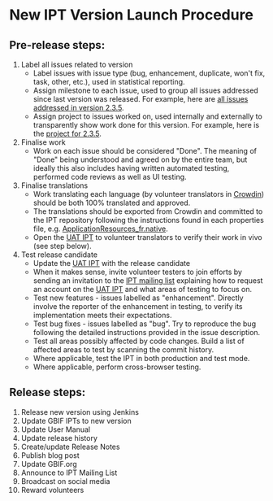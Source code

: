 # New IPT Version Launch Procedure

## Pre-release steps:

1. Label all issues related to version
    * Label issues with issue type (bug, enhancement, duplicate, won't fix, task, other, etc.), used in statistical reporting.
    * Assign milestone to each issue, used to group all issues addressed since last version was released. For example, here are [all issues addressed in version 2.3.5](https://github.com/gbif/ipt/issues?q=is%3Aissue+milestone%3A2.3.5+is%3Aclosed).
    * Assign project to issues worked on, used internally and externally to transparently show work done for this version. For example, here is the [project for 2.3.5](https://github.com/gbif/ipt/projects/4).
2. Finalise work
    * Work on each issue should be considered "Done". The meaning of "Done" being understood and agreed on by the entire team, but ideally this also includes having written automated testing, performed code reviews as well as UI testing.
3. Finalise translations 
    * Work translating each language (by volunteer translators in [Crowdin](https://crowdin.com/project/gbif-ipt)) should be both 100% translated and approved. 
    * The translations should be exported from Crowdin and committed to the IPT repository following the instructions found in each properties file, e.g. [ApplicationResources_fr.native](https://github.com/gbif/ipt/blob/master/src/main/resources/ApplicationResources_fr.native).
    * Open the [UAT IPT](https://ipt.gbif-uat.org/) to volunteer translators to verify their work in vivo (see step below). 
4. Test release candidate
    * Update the [UAT IPT](https://ipt.gbif-uat.org/) with the release candidate
    * When it makes sense, invite volunteer testers to join efforts by sending an invitation to the [IPT mailing list](https://lists.gbif.org/mailman/listinfo/ipt) explaining how to request an account on the [UAT IPT](https://ipt.gbif-uat.org/) and what areas of testing to focus on.    
    * Test new features - issues labelled as "enhancement". Directly involve the reporter of the enhancement in testing, to verify its implementation meets their expectations. 
    * Test bug fixes - issues labelled as "bug". Try to reproduce the bug following the detailed instructions provided in the issue description. 
    * Test all areas possibly affected by code changes. Build a list of affected areas to test by scanning the commit history.
    * Where applicable, test the IPT in both production and test mode. 
    * Where applicable, perform cross-browser testing.

## Release steps: 

1. Release new version using Jenkins
2. Update GBIF IPTs to new version
3. Update User Manual
4. Update release history
5. Create/update Release Notes
6. Publish blog post
7. Update GBIF.org
8. Announce to IPT Mailing List
9. Broadcast on social media
10. Reward volunteers


